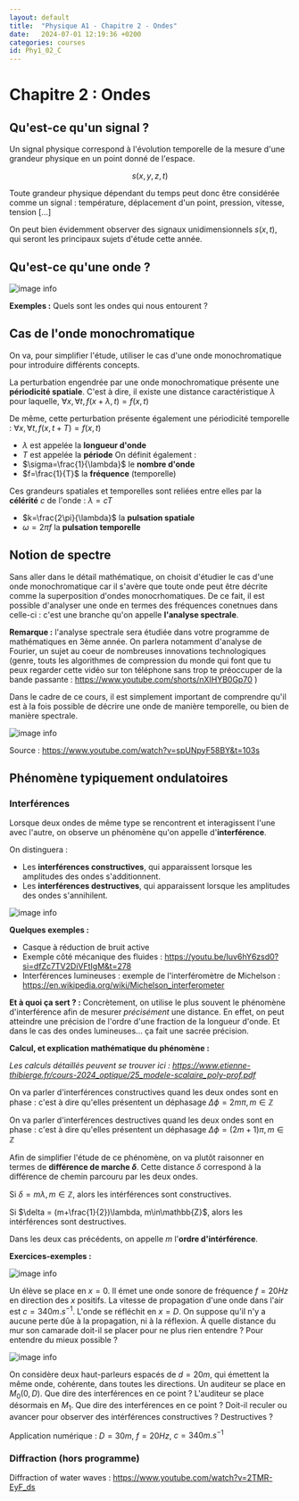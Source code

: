 ```yaml
---
layout: default
title:  "Physique A1 - Chapitre 2 - Ondes"
date:   2024-07-01 12:19:36 +0200
categories: courses
id: Phy1_02_C
---
```


# Chapitre 2 : Ondes

## Qu'est-ce qu'un signal ?

Un signal physique correspond à l'évolution temporelle de la mesure d'une grandeur physique en un point donné de l'espace.

$$s(x,y,z,t)$$

Toute grandeur physique dépendant du temps peut donc être considérée comme un signal : température, déplacement d'un point, pression, vitesse, tension [...]

On peut bien évidemment observer des signaux unidimensionnels $s(x,t)$, qui seront les principaux sujets d'étude cette année. 

## Qu'est-ce qu'une onde ?

![image info](./img/wiki_onde.png)

**Exemples :** Quels sont les ondes qui nous entourent ? 



## Cas de l'onde monochromatique

On va, pour simplifier l'étude, utiliser le cas d'une onde monochromatique pour introduire différents concepts.



La perturbation engendrée par une onde monochromatique présente une **périodicité spatiale**. C'est à dire, il existe une distance caractéristique $\lambda$ pour laquelle, $\forall x, \forall t, f(x+\lambda,t)=f(x,t)$

De même, cette perturbation présente également une périodicité temporelle : $\forall x, \forall t, f(x,t+T)=f(x,t)$

- $\lambda$ est appelée la **longueur d'onde**
- $T$ est appelée la **période**
On définit également :
- $\sigma=\frac{1}{\lambda}$ le **nombre d'onde**
- $f=\frac{1}{T}$ la **fréquence** (temporelle)

Ces grandeurs spatiales et temporelles sont reliées entre elles par la **célérité** $c$ de l'onde : $\lambda = c T$

- $k=\frac{2\pi}{\lambda}$ la **pulsation spatiale**
- $\omega=2\pi f$ la **pulsation temporelle**

## Notion de spectre

Sans aller dans le détail mathématique, on choisit d'étudier le cas d'une onde monochromatique car il s'avère que toute onde peut être décrite comme la superposition d'ondes monocrhomatiques. De ce fait, il est possible d'analyser une onde en termes des fréquences conetnues dans celle-ci : c'est une branche qu'on appelle **l'analyse spectrale**.

**Remarque :** l'analyse spectrale sera étudiée dans votre programme de mathématiques en 3ème année. On parlera notamment d'analyse de Fourier, un sujet au coeur de nombreuses innovations technologiques (genre, touts les algorithmes de compression du monde qui font que tu peux regarder cette vidéo sur ton téléphone sans trop te préoccuper de la bande passante : <https://www.youtube.com/shorts/nXIHYB0Gp70> )

Dans le cadre de ce cours, il est simplement important de comprendre qu'il est à la fois possible de décrire une onde de manière temporelle, ou bien de manière spectrale. 

![image info](./img/3b1b_spectrum.png)

Source : <https://www.youtube.com/watch?v=spUNpyF58BY&t=103s>



## Phénomène typiquement ondulatoires 

### Interférences

Lorsque deux ondes de même type se rencontrent et interagissent l'une avec l'autre, on observe un phénomène qu'on appelle d'**interférence**.

On distinguera : 
- Les **interférences constructives**, qui apparaissent lorsque les amplitudes des ondes s'additionnent.
- Les **interférences destructives**, qui apparaissent lorsque les amplitudes des ondes s'annihilent.

![image info](./img/interferences.png)

**Quelques exemples :**
- Casque à réduction de bruit active
- Exemple côté mécanique des fluides : <https://youtu.be/Iuv6hY6zsd0?si=dfZc7TV2DiVFtIgM&t=278>
- Interférences lumineuses : exemple de l'interféromètre de Michelson : <https://en.wikipedia.org/wiki/Michelson_interferometer>

**Et à quoi ça sert ? :** Concrètement, on utilise le plus souvent le phénomène d'interférence afin de mesurer *précisément* une distance. En effet, on peut atteindre une précision de l'ordre d'une fraction de la longueur d'onde. Et dans le cas des ondes lumineuses... ça fait une sacrée précision. 


**Calcul, et explication mathématique du phénomène :**

*Les calculs détaillés peuvent se trouver ici : <https://www.etienne-thibierge.fr/cours-2024_optique/25_modele-scalaire_poly-prof.pdf>*

On va parler d'interférences constructives quand les deux ondes sont en phase : c'est à dire qu'elles présentent un déphasage $\Delta \phi = 2m\pi, m\in\mathbb{Z}$

On va parler d'interférences destructives quand les deux ondes sont en phase : c'est à dire qu'elles présentent un déphasage $\Delta \phi = (2m+1)\pi, m\in\mathbb{Z}$

Afin de simplifier l'étude de ce phénomène, on va plutôt raisonner en termes de **différence de marche $\delta$**. Cette distance $\delta$ correspond à la différence de chemin parcouru par les deux ondes. 

Si $\delta = m\lambda, m\in\mathbb{Z}$, alors les intérférences sont constructives.

Si $\delta = (m+\frac{1}{2})\lambda, m\in\mathbb{Z}$, alors les intérférences sont destructives.

Dans les deux cas précédents, on appelle $m$ l'**ordre d'intérférence**.

**Exercices-exemples :**

![image info](./img/02_C/interference_01.jpg)

Un élève se place en $x=0$. Il émet une onde sonore de fréquence $f=20 Hz$ en direction des $x$ positifs. La vitesse de propagation d'une onde dans l'air est $c = 340 m.s^{-1}$. L'onde se réfléchit en $x=D$. On suppose qu'il n'y a aucune perte dûe à la propagation, ni à la réflexion. À quelle distance du mur son camarade doit-il se placer pour ne plus rien entendre ? Pour entendre du mieux possible ? 

![image info](./img/02_C/interference_02.jpg)

On considère deux haut-parleurs espacés de $d = 20 m$, qui émettent la même onde, cohérente, dans toutes les directions.  Un auditeur se place en $M_0(0,D)$. Que dire des interférences en ce point ? L'auditeur se place désormais en $M_1$. Que dire des interférences en ce point ? Doit-il reculer ou avancer pour observer des intérférences constructives ? Destructives ? 

Application numérique : $D = 30 m$, $f = 20 Hz$, $c = 340 m.s^{-1}$

### Diffraction (hors programme)

Diffraction of water waves : https://www.youtube.com/watch?v=2TMR-EyF_ds
